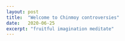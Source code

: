 ```yaml
---
layout: post
title:  "Welcome to Chinmoy controversies"
date:   2020-06-25
excerpt: "fruitful imagination meditate"
---
```

